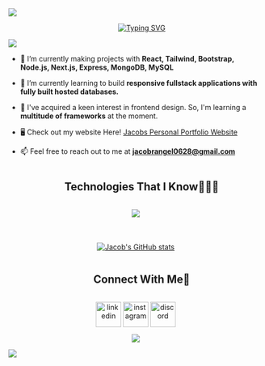 
<!--horizontal divider(gradiant)-->
<img src="https://user-images.githubusercontent.com/73097560/115834477-dbab4500-a447-11eb-908a-139a6edaec5c.gif">

<!--h1 without bottom border-->
<div id="user-content-toc">
  <ul align="center">
    <p align="center">
      <a href="https://github.com/JacobUH"><img src="https://readme-typing-svg.demolab.com?font=Axiforma&weight=700&size=40&duration=2000&pause=2000&color=F7F7F7&background=FF3E7D00&center=true&vCenter=true&random=false&width=600&height=100&lines=Hi+There%2C+I'm+Jacob!;I'm+A+Software+Engineer;I'm+A+Frontend+Developer;I'm+A+Graphic+Designer;I'm+A+Game+Developer;I'm+A+Leader" alt="Typing SVG" /></a>
    </p>
  </ul>
</div>

<!--horizontal divider(gradiant)-->
<img src="https://user-images.githubusercontent.com/73097560/115834477-dbab4500-a447-11eb-908a-139a6edaec5c.gif">

<!--h2 without bottom border-->
<div id="user-content-toc">
  <ul align="center">
    <!-- <summary><h2 style="display: inline-block">Confusion is part of Programming</h2></summary> -->
  </ul>
</div>

<!--Intro start-->
- 🔭 I’m currently making projects with **React, Tailwind, Bootstrap, Node.js, Next.js, Express, MongoDB, MySQL**

- 🌱 I’m currently learning to build **responsive fullstack applications with fully built hosted databases.**

- 🌿 I've acquired a keen interest in frontend design. So, I'm learning a **multitude of frameworks** at the moment.

- 🖥️ Check out my website Here! [Jacobs Personal Portfolio Website](https://jacobuh.github.io/)

- 📫 Feel free to reach out to me at **jacobrangel0628@gmail.com**
<!--Intro end-->


<!--h1 without bottom border-->
<div id="user-content-toc">
  <ul align="center">
    <summary><h2 style="display: inline-block">Technologies That I Know👨🏻‍💻</h2></summary>
  </ul>
</div>
<!--tech stack icons-->
<p align="center">
  <a href="https://skillicons.dev">
    <img src="https://skillicons.dev/icons?i=c,cpp,cs,py,r,md,js,ts,html,css,sass,react,vite,npm,tailwind,bootstrap,nodejs,nextjs,express,mysql,mongodb,postman,vercel,jest,aws,figma,notion,unity,blender,ps,bash,powershell,git,github&perline=14" />
  </a>
</p>

<!-- Stats -->
<div style="margin-top: 50px;"></div>
<div align="center">
  <a href="https://github.com/JacobUH/github-readme-stats">
    <img src="https://github-readme-stats.vercel.app/api?username=JacobUH&&hide=issues&show_icons=true&theme=github_dark" alt="Jacob's GitHub stats">
  </a>
</div>

<!-- Connect with me -->
<!--h2 without bottom border-->
<div id="user-content-toc">
  <ul align="center">
    <summary><h2 style="display: inline-block">Connect With Me🤝</h2></summary>
  </ul>
</div>

<!--icons and links-->
<p align="center">
<a href="https://www.linkedin.com/in/jacob-rangel-uh/" target="blank"><img align="center" src="https://user-images.githubusercontent.com/88904952/234979284-68c11d7f-1acc-4f0c-ac78-044e1037d7b0.png" alt="linkedin" height="50" width="50" /></a>
<a href="https://www.instagram.com/jacobrrangel/" target="blank"><img align="center" src="https://user-images.githubusercontent.com/88904952/234981169-2dd1e58f-4b7e-468c-8213-034ba62156c3.png" alt="instagram" height="50" width="50" /></a>
<a href="https://discordapp.com/users/657255839568101399" target="blank"><img align="center" src="https://user-images.githubusercontent.com/88904952/234982627-019fd336-6248-453c-9b05-97c13fd1d207.png" alt="discord" height="50" width="50" /></a>
</p>


<!--profile visit count-->
<div align="center">
  
[![](https://visitcount.itsvg.in/api?id=JacobUH&label=Profile%20Views&icon=5&pretty=true)](https://visitcount.itsvg.in)  
</div>

<!--horizontal divider(gradiant)-->
<img src="https://user-images.githubusercontent.com/73097560/115834477-dbab4500-a447-11eb-908a-139a6edaec5c.gif">
